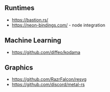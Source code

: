 


## Runtimes
* https://bastion.rs/
* https://neon-bindings.com/ - node integration

## Machine Learning
* https://github.com/diffeo/kodama

## Graphics
* https://github.com/RazrFalcon/resvg
* https://github.com/discord/metal-rs